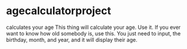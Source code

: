 # agecalculatorproject
calculates your age
This thing will calculate your age.  Use it.  If you ever want to know how old somebody is, use this.  You just need to input, the birthday, month, and year, and it will display their age.
